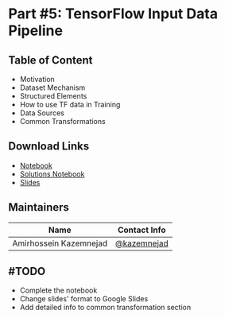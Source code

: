 # Part #5: TensorFlow Input Data Pipeline
## Table of Content
- Motivation
- Dataset Mechanism
- Structured Elements
- How to use TF data in Training
- Data Sources
- Common Transformations

## Download Links
- [Notebook](https://github.com/iust-deep-learning/tensorflow-2-tutorial/blob/master/part_05_tf_data/notebook.ipynb)
- [Solutions Notebook](https://github.com/iust-deep-learning/tensorflow-2-tutorial/blob/master/part_05_tf_data/solutions.ipynb)
- [Slides](https://github.com/iust-deep-learning/tensorflow-2-tutorial/blob/master/part_05_tf_data/slides.pdf)

## Maintainers
| Name         | Contact Info    |
| ------------- |:-------------:|
| Amirhossein Kazemnejad      | [@kazemnejad](https://github.com/kazemnejad) |

## #TODO
- Complete the notebook
- Change slides' format to Google Slides
- Add detailed info to common transformation section
